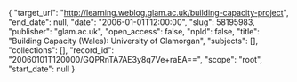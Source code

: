 {
  "target_url": "http://learning.weblog.glam.ac.uk/building-capacity-project", 
  "end_date": null, 
  "date": "2006-01-01T12:00:00", 
  "slug": 58195983, 
  "publisher": "glam.ac.uk", 
  "open_access": false, 
  "npld": false, 
  "title": "Building Capacity (Wales): University of Glamorgan", 
  "subjects": [], 
  "collections": [], 
  "record_id": "20060101T120000/GQPRnTA7AE3y8q7Ve+raEA==", 
  "scope": "root", 
  "start_date": null
}

